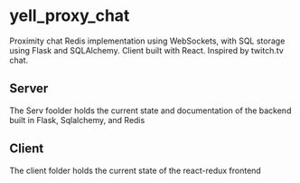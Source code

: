 <h1>yell_proxy_chat</h1>
<p>Proximity chat Redis implementation using WebSockets, with SQL storage using Flask and SQLAlchemy. Client built with React. Inspired by twitch.tv chat.</p>

<h2>Server</h2>
<p>The Serv foolder holds the current state and documentation of the backend built in Flask, Sqlalchemy, and Redis</p>

<h2>Client</h2>
The client folder holds the current state of the react-redux frontend
